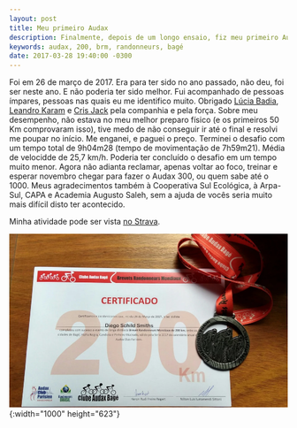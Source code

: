 ```yaml
---
layout: post
title: Meu primeiro Audax
description: Finalmente, depois de um longo ensaio, fiz meu primeiro Audax.
keywords: audax, 200, brm, randonneurs, bagé
date: 2017-03-28 19:40:00 -0300
---
```


Foi em 26 de março de 2017. Era para ter sido no ano passado, não deu, foi ser neste ano. E não poderia ter sido melhor. Fui acompanhado de pessoas ímpares, pessoas nas quais eu me identifico muito. Obrigado [Lúcia Badia](https://www.instagram.com/lu.bad/), [Leandro Karam](https://www.instagram.com/biokaram/) e [Cris Jack](https://www.instagram.com/crisjackk/) pela companhia e pela força. Sobre meu desempenho, não estava no meu melhor preparo físico (e os primeiros 50 Km comprovaram isso), tive medo de não conseguir ir até o final e resolvi me poupar no início. Me enganei, e paguei o preço. Terminei o desafio com um tempo total de 9h04m28 (tempo de movimentação de 7h59m21). Média de velocidde de 25,7 km/h. Poderia ter concluído o desafio em um tempo muito menor. Agora não adianta reclamar, apenas voltar ao foco, treinar e esperar novembro chegar para fazer o Audax 300, ou quem sabe até o 1000. Meus agradecimentos também à Cooperativa Sul Ecológica, à Arpa-Sul, CAPA e Academia Augusto Saleh, sem a ajuda de vocês seria muito mais difícil disto ter acontecido.

Minha atividade pode ser vista [no Strava](https://www.strava.com/activities/915791626).

![Meu certificado de conclusão do BRM 200.](/assets/images/blog/2017-03-28-meu_primeiro_audax/audax200.webp){:width="1000" height="623"}

